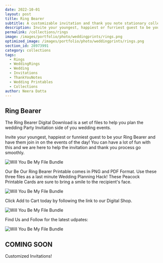```yaml
---
date: 2022-10-01 
layout: post
title: Ring Bearer
subtitle: A customizable invitation and thank you note stationary collection
description: Invite your youngest, happiest or furriest guest to be your ring bearer or flower guy using this beautiful customizable set of digital files. 
permalink: /collections/rings
image: /images/portfolio/photo/weddingprints/rings.png
optimized_image: /images/portfolio/photo/weddingprints/rings.png
section_id: 28973991
category: collections
tags:
  - Rings
  - WeddingRings
  - Wedding
  - Invitations
  - ThankYouNotes
  - Wedding Printables
  - Collections
author: Neera Datta
---
```


## Ring Bearer

The Ring Bearer Digital Download is a set of files to help you plan the wedding Party Invitation side of you wedding events. 

Invite your youngest, happiest or funniest guest to be your Ring Bearer and have them join in on the events of the day! You can have a lot of fun with this and we are here to help the invitation and thank you process go smoothly.

![Will You Be My File Bundle](https://i.etsystatic.com/21226651/r/il/37cd5b/4403357957/il_1588xN.4403357957_b75k.jpg)

Our Be Our Ring Bearer Printable comes in PNG and PDF Format. Use these three files as a last minute Wedding Planning Hack! These Peacock Printable Cards are sure to bring a smile to the recipient's face.


![Will You Be My File Bundle](https://i.etsystatic.com/21226651/r/il/ecdcdd/4400876845/il_1588xN.4400876845_k710.jpg
)

Click Add to Cart today by following the link to our Digital Shop.

![Will You Be My File Bundle](https://i.etsystatic.com/21226651/r/il/763674/4401188499/il_1588xN.4401188499_5f0c.jpg)

Find Us and Follow for the latest udpates:


![Will You Be My File Bundle](https://i.etsystatic.com/21226651/r/il/27a3f8/4356015230/il_1588xN.4356015230_abyv.jpg)

## COMING SOON

Customized Invitations!